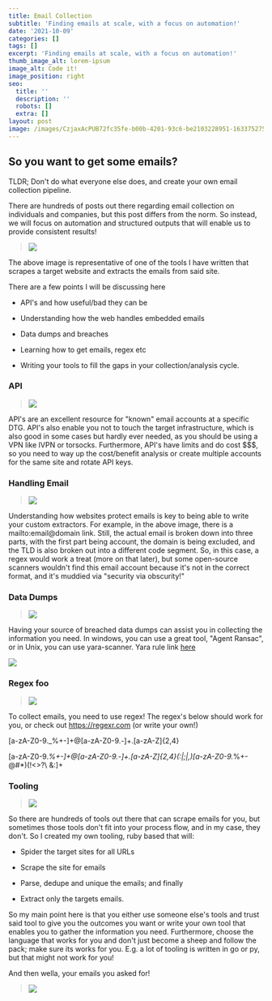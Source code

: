 ```yaml
---
title: Email Collection
subtitle: 'Finding emails at scale, with a focus on automation!'
date: '2021-10-09'
categories: []
tags: []
excerpt: 'Finding emails at scale, with a focus on automation!'
thumb_image_alt: lorem-ipsum
image_alt: Code it!
image_position: right
seo:
  title: ''
  description: ''
  robots: []
  extra: []
layout: post
image: /images/CzjaxAcPUB72fc35fe-b00b-4201-93c6-be2103228951-1633752753.png
---
```

## So you want to get some emails?

TLDR; Don't do what everyone else does, and create your own email collection pipeline.

There are hundreds of posts out there regarding email collection on individuals and companies, but this post differs from the norm. So instead, we will focus on automation and structured outputs that will enable us to provide consistent results!

> ![](/images/pIcySymeHf7c9a521a-a37c-4027-8b86-c9281ef034b4-1633752525.png)

The above image is representative of one of the tools I have written that scrapes a target website and extracts the emails from said site.

There are a few points I will be discussing here

*   API's and how useful/bad they can be

*   Understanding how the web handles embedded emails

*   Data dumps and breaches

*   Learning how to get emails, regex etc

*   Writing your tools to fill the gaps in your collection/analysis cycle.

### API

> ![](/images/pyPsunS1OZ662eb184-41da-4a5d-b37b-abc0a7846362-1633753072.png)

API's are an excellent resource for "known" email accounts at a specific DTG. API's also enable you not to touch the target infrastructure, which is also good in some cases but hardly ever needed, as you should be using a VPN like IVPN or torsocks. Furthermore, API's have limits and do cost $$$, so you need to way up the cost/benefit analysis or create multiple accounts for the same site and rotate API keys.

### Handling Email

> ![](/images/FuIQW7k3z1fc48274f-6a25-46b8-aec6-7e53622be1f6-1633753262.png)

Understanding how websites protect emails is key to being able to write your custom extractors. For example, in the above image, there is a mailto:email@domain link. Still, the actual email is broken down into three parts, with the first part being account, the domain is being excluded, and the TLD is also broken out into a different code segment. So, in this case, a regex would work a treat (more on that later), but some open-source scanners wouldn't find this email account because it's not in the correct format, and it's muddied via "security via obscurity!"

### Data Dumps

> ![](/images/QCzONHwZTBc655e02f-2f0a-46f1-9501-502a997ffc9d-1633753483.png)

Having your source of breached data dumps can assist you in collecting the information you need. In windows, you can use a great tool, "Agent Ransac", or in Unix, you can use yara-scanner. Yara rule link [here](https://ghostbin.com/R14DM/raw)

![](/images/Gpvw4x3bJk023d9926-e1b6-43d1-bf62-d02f0baaf422-1633757430-96e67e7e.png)

### Regex foo

> ![](/images/RiajnUp3ur56c3991d-fcd9-4d28-a38e-4dd8a36fdf60-1633753566.png)

To collect emails, you need to use regex! The regex's below should work for you, or check out <https://regexr.com> (or write your own!)

\[a-zA-Z0-9.\_%+-]+@\[a-zA-Z0-9.-]+.\[a-zA-Z]{2,4}

\[a-zA-Z0-9.*%+-]+@\[a-zA-Z0-9.-]+.\[a-zA-Z]{2,4}(:|;|,)\[a-zA-Z0-9.*%+-@#\*)(!<>?\ &:]+

### Tooling

> ![](/images/bGJ8FAUqlc0a14ffbe-d921-443d-9580-c3f8fc566394-1633756235.png)

So there are hundreds of tools out there that can scrape emails for you, but sometimes those tools don't fit into your process flow, and in my case, they don't. So I created my own tooling, ruby based that will:

*   Spider the target sites for all URLs

*   Scrape the site for emails

*   Parse, dedupe and unique the emails; and finally

*   Extract only the targets emails.

So my main point here is that you either use someone else's tools and trust said tool to give you the outcomes you want or write your own tool that enables you to gather the information you need. Furthermore, choose the language that works for you and don't just become a sheep and follow the pack; make sure its works for you. E.g. a lot of tooling is written in go or py, but that might not work for you!

And then wella, your emails you asked for!

> ![](/images/ENxGFaLYlN482ca377-b5af-4f02-b859-ee8f58eb5f63-1633756536.png)
